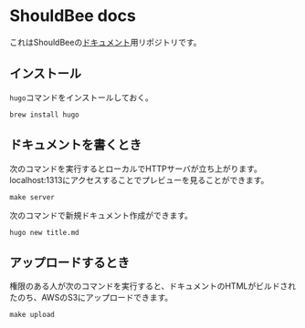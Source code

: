 # ShouldBee docs

これはShouldBeeの[ドキュメント](http://docs.shouldbee.at)用リポジトリです。

## インストール

`hugo`コマンドをインストールしておく。

```
brew install hugo
```

## ドキュメントを書くとき

次のコマンドを実行するとローカルでHTTPサーバが立ち上がります。localhost:1313にアクセスすることでプレビューを見ることができます。

```
make server
```

次のコマンドで新規ドキュメント作成ができます。

```
hugo new title.md
```

## アップロードするとき

権限のある人が次のコマンドを実行すると、ドキュメントのHTMLがビルドされたのち、AWSのS3にアップロードできます。

```
make upload
```
